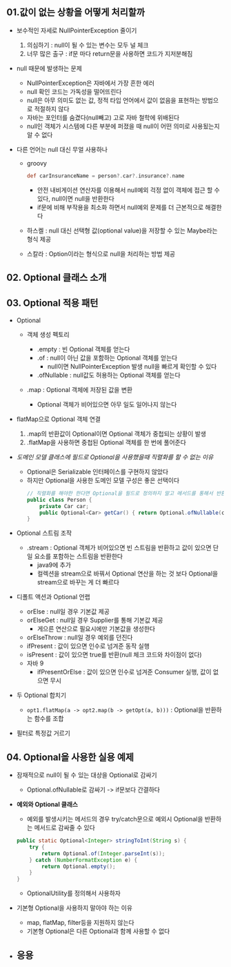 ## 01.값이 없는 상황을 어떻게 처리할까
- 보수적인 자세로 NullPointerException 줄이기
	1. 의심하기 : null이 될 수 있는 변수는 모두 널 체크
	2. 너무 많은 출구 : if문 마다 return문을 사용하면 코드가 지저분해짐

- null 때문에 발생하는 문제
	- NullPointerException은 자바에서 가장 흔한 에러
	- null 확인 코드는 가독성을 떨어뜨린다
	- null은 아무 의미도 없는 값, 정적 타입 언어에서 값이 없음을 표현하는 방법으로 적절하지 않다
	- 자바는 포인터를 숨겼다(null빼고) 고로 자바 철학에 위배된다
	- null인 객체가 시스템에 다른 부분에 퍼졌을 때 null이 어떤 의미로 사용됬는지 알 수 없다

- 다른 언어는 null 대신 무얼 사용하나
	- groovy
		```groovy
		def carInsuranceName = person?.car?.insurance?.name
		```
		- 안전 내비게이션 연산자를 이용해서 null예외 걱정 없이 객체에 접근 할 수 있다, null이면 null을 반환한다
		- if문에 비해 부작용을 최소화 하면서 null예외 문제를 더 근본적으로 해결한다

	- 하스켈 : null 대신 선택형 값(optional value)을 저장할 수 있는 Maybe라는 형식 제공
	- 스칼라 : Option이라는 형식으로 null을 처리하는 방법 제공

## 02. Optional 클래스 소개
## 03. Optional 적용 패턴
- Optional 
	- 객체 생성 펙토리
		- .empty : 빈 Optional 객체를 얻는다
		- .of : null이 아닌 값을 포함하는 Optional 객체를 얻는다
			- null이면 NullPointerException 발생 null을 빠르게 확인할 수 있다
		- .ofNullable : null값도 허용하는 Optional 객체를 얻는다

	- .map : Optional 객체에 저장된 값을 변환 
		- Optional 객체가 비어있으면 아무 일도 일어나지 않는다

- flatMap으로 Optional 객체 연결
	1. .map의 반환값이 Optional이면 Optional 객체가 중첩되는 상황이 발생
	2. .flatMap을 사용하면 중첩된 Optional 객체를 한 번에 풀어준다

- *도메인 모델 클래스에 필드로 Optional을 사용했을때 직렬화를 할 수 없는 이유*
	- Optional은 Serializable 인터페이스를 구현하지 않았다
	- 하지만 Optional을 사용한 도메인 모델 구성은 좋은 선택이다
		```java
		// 직렬화를 해야한 한다면 Optional을 필드로 정의하지 말고 메서드를 통해서 반환하면 된다
		public class Person {
			private Car car;
			public Optional<Car> getCar() { return Optional.ofNullable(car); }
		}
		```

- Optional 스트림 조작
	- .stream : Optional 객체가 비어있으면 빈 스트림을 반환하고 값이 있으면 단일 요소를 포함하는 스트림을 반환한다
		- java9에 추가
		- 컬렉션을 stream으로 바꿔서 Optional 연산을 하는 것 보다 Optional을 stream으로 바꾸는 게 더 빠르다

- 디폴트 액션과 Optional 언랩
	- orElse : null일 경우 기본값 제공
	- orElseGet : null일 경우 Supplier를 통해 기본값 제공
		- 게으른 연산으로 필요시에만 기본값을 생성한다
	- orElseThrow : null일 경우 예외를 던진다
	- ifPresent : 값이 있으면 인수로 넘겨준 동작 실행
	- isPresent : 값이 있으면 true를 반환(null 체크 코드와 차이점이 없다)
	- 자바 9
		- ifPresentOrElse : 값이 있으면 인수로 넘겨준 Consumer 실행, 값이 없으면 무시

- 두 Optional 합치기
	- `opt1.flatMap(a -> opt2.map(b -> getOpt(a, b)))` : Optional을 반환하는 함수를 조합
- 필터로 특정값 거르기

## 04. Optional을 사용한 실용 예제
- 잠재적으로 null이 될 수 있는 대상을 Optional로 감싸기
	- Optional.ofNullable로 감싸기 -> if문보다 간결하다

- **예외와 Optional 클래스**
	- 예외를 발생시키는 메서드의 경우 try/catch문으로 예외시 Optional을 반환하는 메서드로 감싸줄 수 있다
	```java
	public static Optional<Integer> stringToInt(String s) {
		try {
			return Optional.of(Integer.parseInt(s));
		} catch (NumberFormatException e) {
			return Optional.empty();
		}
	}
	```
	- OptionalUtility를 정의해서 사용하자

- 기본형 Optional을 사용하지 말아야 하는 이유
	- map, flatMap, filter등을 지원하지 않는다
	- 기본형 Optional은 다른 Optional과 함께 사용할 수 없다

- 응용
	- 